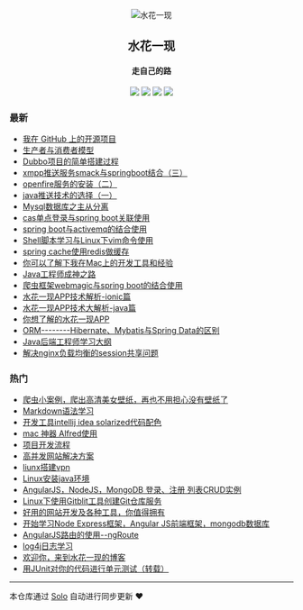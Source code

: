<p align="center"><img alt="水花一现" src="https://img.hacpai.com/file/2019/10/favicon-a3bc7d48.png"></p><h2 align="center">
水花一现
</h2>

<h4 align="center">走自己的路</h4>
<p align="center"><a title="水花一现" target="_blank" href="https://github.com/shangjing105/solo-blog"><img src="https://img.shields.io/github/last-commit/shangjing105/solo-blog.svg?style=flat-square&color=FF9900"></a>
<a title="GitHub repo size in bytes" target="_blank" href="https://github.com/shangjing105/solo-blog"><img src="https://img.shields.io/github/repo-size/shangjing105/solo-blog.svg?style=flat-square"></a>
<a title="Solo Version" target="_blank" href="https://github.com/b3log/solo/releases"><img src="https://img.shields.io/badge/solo-3.6.6-f1e05a.svg?style=flat-square&color=blueviolet"></a>
<a title="Hits" target="_blank" href="https://github.com/b3log/hits"><img src="https://hits.b3log.org/shangjing105/solo-blog.svg"></a></p>

### 最新

* [我在 GitHub 上的开源项目](http://www.shuihua.me/my-github-repos)
* [生产者与消费者模型](http://www.shuihua.me/articles/2018/11/27/1543375466374.html)
* [Dubbo项目的简单搭建过程](http://www.shuihua.me/articles/2018/05/16/1526527835087.html)
* [xmpp推送服务smack与springboot结合（三）](http://www.shuihua.me/articles/2018/05/16/1526527774821.html)
* [openfire服务的安装（二）](http://www.shuihua.me/articles/2018/05/16/1526527712478.html)
* [java推送技术的选择（一）](http://www.shuihua.me/articles/2018/05/16/1526527636097.html)
* [Mysql数据库之主从分离](http://www.shuihua.me/articles/2017/03/26/1490580469201.html)
* [cas单点登录与spring boot关联使用](http://www.shuihua.me/articles/2016/12/28/1482912231518.html)
* [spring boot与activemq的结合使用](http://www.shuihua.me/articles/2016/12/12/1481533003371.html)
* [Shell脚本学习与Linux下vim命令使用](http://www.shuihua.me/articles/2016/11/30/1480495938107.html)
* [spring cache使用redis做缓存](http://www.shuihua.me/articles/2016/11/09/1478681334777.html)
* [你可以了解下我在Mac上的开发工具和经验](http://www.shuihua.me/articles/2016/10/21/1477048389138.html)
* [Java工程师成神之路](http://www.shuihua.me/articles/2016/10/21/1477036058564.html)
* [爬虫框架webmagic与spring boot的结合使用](http://www.shuihua.me/articles/2016/10/11/1476178358493.html)
* [水花一现APP技术解析-ionic篇](http://www.shuihua.me/articles/2016/09/14/1473844419557.html)
* [水花一现APP技术大解析-java篇](http://www.shuihua.me/articles/2016/09/11/1473587191877.html)
* [你想了解的水花一现APP](http://www.shuihua.me/articles/2016/09/10/1473502776082.html)
* [ORM--------Hibernate、Mybatis与Spring Data的区别](http://www.shuihua.me/articles/2016/07/11/1468230095799.html)
* [Java后端工程师学习大纲](http://www.shuihua.me/articles/2016/07/07/1467879570050.html)
* [解决nginx负载均衡的session共享问题](http://www.shuihua.me/articles/2016/06/26/1466939534968.html)

### 热门

* [爬虫小案例，爬出高清美女壁纸，再也不用担心没有壁纸了](http://www.shuihua.me/articles/2016/05/14/1463208237345.html)
* [Markdown语法学习](http://www.shuihua.me/articles/2016/05/25/1464169829800.html)
* [开发工具intellij idea solarized代码配色](http://www.shuihua.me/articles/2016/05/11/1463022729894.html)
* [mac 神器 Alfred使用](http://www.shuihua.me/articles/2016/05/12/1463031241740.html)
* [项目开发流程](http://www.shuihua.me/articles/2016/05/27/1464335501823.html)
* [高并发网站解决方案](http://www.shuihua.me/articles/2016/04/21/1461212891106.html)
* [liunx搭建vpn](http://www.shuihua.me/articles/2016/04/21/1461213105621.html)
* [Linux安装java环境](http://www.shuihua.me/javaInstall)
* [AngularJS，NodeJS，MongoDB 登录、注册 列表CRUD实例](http://www.shuihua.me/articles/2016/05/05/1462445005857.html)
* [Linux下使用Gitblit工具创建Git仓库服务](http://www.shuihua.me/articles/2016/04/21/1461213278866.html)
* [好用的网站开发及各种工具，你值得拥有](http://www.shuihua.me/articles/2016/05/26/1464252374782.html)
* [开始学习Node Express框架，Angular JS前端框架，mongodb数据库](http://www.shuihua.me/articles/2016/04/27/1461745288696.html)
* [AngularJS路由的使用--ngRoute](http://www.shuihua.me/articles/2016/04/28/1461822220621.html)
* [log4j日志学习](http://www.shuihua.me/articles/2016/06/13/1465808754867.html)
* [欢迎你，来到水花一现的博客](http://www.shuihua.me/hello-info)
* [用JUnit对你的代码进行单元测试（转载）](http://www.shuihua.me/articles/2016/05/16/1463383258530.html)



---

本仓库通过 [Solo](https://github.com/b3log/solo) 自动进行同步更新 ❤️ 